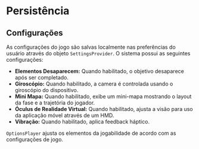 # Persistência

## Configurações

As configurações do jogo são salvas localmente nas preferências do usuário através do objeto `SettingsProvider`. O sistema possui as seguintes configurações:

- **Elementos Desaparecem:** Quando habilitado, o objetivo desaparece após ser completado.
- **Giroscópio:** Quando habilitado, a camera é controlada usando o giroscópio do dispositivo.
- **Mini Mapa:** Quando habilitado, exibe um mini-mapa mostrando o layout da fase e a trajetória do jogador.
- **Óculus de Realidade Virtual:** Quando habilitado, ajusta a visão para uso da aplicação móvel através de um HMD.
- **Vibração:** Quando habilitado, aplica feedback háptico.

`OptionsPlayer` ajusta os elementos da jogabilidade de acordo com as configurações de jogo.